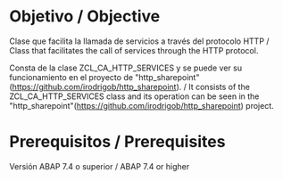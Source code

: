 # Objetivo / Objective
Clase que facilita la llamada de servicios a través del protocolo HTTP / Class that facilitates the call of services through the HTTP protocol.

Consta de la clase ZCL_CA_HTTP_SERVICES y se puede ver su funcionamiento en el proyecto de "http_sharepoint"(https://github.com/irodrigob/http_sharepoint). / It consists of the ZCL_CA_HTTP_SERVICES class and its operation can be seen in the "http_sharepoint"(https://github.com/irodrigob/http_sharepoint) project.

# Prerequisitos / Prerequisites

Versión ABAP 7.4 o superior / ABAP 7.4 or higher
